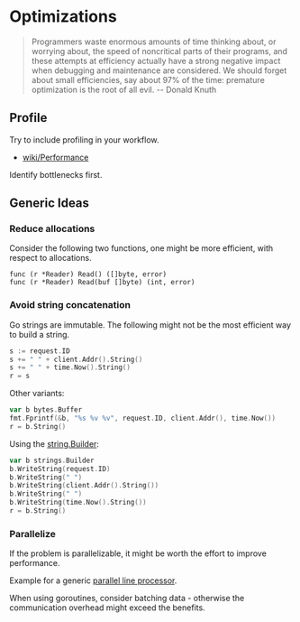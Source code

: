 # Optimizations

> Programmers waste enormous amounts of time thinking about, or worrying about,
> the speed of noncritical parts of their programs, and these attempts at
> efficiency actually have a strong negative impact when debugging and
> maintenance are considered. We should forget about small efficiencies, say
> about 97% of the time: premature optimization is the root of all evil. -- Donald Knuth

## Profile

Try to include profiling in your workflow.

* [wiki/Performance](https://github.com/golang/go/wiki/Performance)

Identify bottlenecks first.

## Generic Ideas

### Reduce allocations

Consider the following two functions, one might be more efficient, with respect
to allocations.

```
func (r *Reader) Read() ([]byte, error)
func (r *Reader) Read(buf []byte) (int, error)
```

### Avoid string concatenation

Go strings are immutable. The following might not be the most efficient way to build a string.

```go
s := request.ID
s += " " + client.Addr().String()
s += " " + time.Now().String()
r = s
```

Other variants:

```go
var b bytes.Buffer
fmt.Fprintf(&b, "%s %v %v", request.ID, client.Addr(), time.Now())
r = b.String()
```        

Using the [string.Builder](https://golang.org/pkg/strings/#Builder):

```go
var b strings.Builder
b.WriteString(request.ID)
b.WriteString(" ")
b.WriteString(client.Addr().String())
b.WriteString(" ")
b.WriteString(time.Now().String())
r = b.String()
```

### Parallelize

If the problem is parallelizable, it might be worth the effort to improve performance.

Example for a generic [parallel line processor](https://github.com/miku/parallel).

When using goroutines, consider batching data - otherwise the communication
overhead might exceed the benefits.
